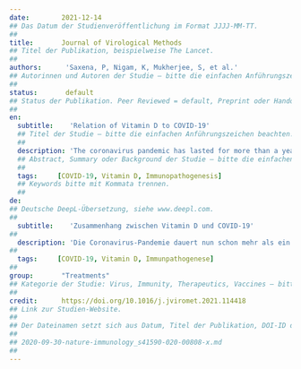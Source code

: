 ```yaml
---
date:        2021-12-14
## Das Datum der Studienveröffentlichung im Format JJJJ-MM-TT.
##
title:       Journal of Virological Methods
## Titel der Publikation, beispielweise The Lancet.
##
authors:      'Saxena, P, Nigam, K, Mukherjee, S, et al.'
## Autorinnen und Autoren der Studie – bitte die einfachen Anführungszeichen beachten!
##
status:       default
## Status der Publikation. Peer Reviewed = default, Preprint oder Handout (Thesenpapier)
##
en:
  subtitle:    'Relation of Vitamin D to COVID-19'
  ## Titel der Studie – bitte die einfachen Anführungszeichen beachten!
  ##
  description: 'The coronavirus pandemic has lasted for more than a year now and still remains the leading cause of concern, worldwide. The causal agent; SARS- CoV-2, leads to the development of respiratory distress in the lower respiratory tract, sometimes leading to fatalities. Keeping in mind the discovery of mutant strains across the world, as well as the delay in vaccinations across vast populations, most people speculate boosting their immune systems as a preventive and precautionary measure. One of the most commonly observed conditions that hamper immunity; Vitamin D deficiency has been linked to the onset and the alteration of course of the disease in patients and is also being explored as a potential drug supplement. These surmises make it essential to study deep into the speculations. This review aims to overview the possible correlations between Vitamin D and COVID-19.'
  ## Abstract, Summary oder Background der Studie – bitte die einfachen Anführungszeichen b
  ##
  tags:     [COVID-19, Vitamin D, Immunopathogenesis]
  ## Keywords bitte mit Kommata trennen.
  ##
de: 
## Deutsche DeepL-Übersetzung, siehe www.deepl.com.
##
  subtitle:    'Zusammenhang zwischen Vitamin D und COVID-19'
##
  description: 'Die Coronavirus-Pandemie dauert nun schon mehr als ein Jahr an und ist nach wie vor der größte Grund zur Besorgnis, weltweit. Der Erreger, SARS-CoV-2, führt zu Atemnot in den unteren Atemwegen, die manchmal tödlich endet. In Anbetracht der Entdeckung mutierter Stämme in der ganzen Welt und der Verzögerung der Impfungen in weiten Teilen der Bevölkerung spekulieren die meisten Menschen auf eine Stärkung ihres Immunsystems als Präventiv- und Vorsichtsmaßnahme. Eine der am häufigsten beobachteten Erkrankungen, die die Immunität beeinträchtigen, ist der Vitamin-D-Mangel, der mit dem Ausbruch und der Veränderung des Krankheitsverlaufs bei Patienten in Verbindung gebracht wird und der auch als potenzielles Ergänzungsmittel für Medikamente erforscht wird. Diese Vermutungen machen es notwendig, die Spekulationen zu vertiefen. Diese Übersicht soll einen Überblick über die möglichen Zusammenhänge zwischen Vitamin D und COVID-19 geben.'
##
  tags:     [COVID-19, Vitamin D, Immunpathogenese]
##
group:       "Treatments"
## Kategorie der Studie: Virus, Immunity, Therapeutics, Vaccines – bitte die Anführungszeichen beachten!
##
credit:      https://doi.org/10.1016/j.jviromet.2021.114418
## Link zur Studien-Website.
##
## Der Dateinamen setzt sich aus Datum, Titel der Publikation, DOI-ID der Studie (nach dem letzten Slash) und der Dateiendung zusammen. Bitte den Unterstrich vor der DOI-ID beachten!
##
## 2020-09-30-nature-immunology_s41590-020-00808-x.md
##
---
```

<object data="{{ page.link }}" style='height:calc(100vh - 400px); width: 100%' type='application/pdf'></object>